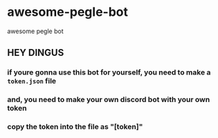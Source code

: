 # awesome-pegle-bot
awesome pegle bot

## HEY DINGUS
### if youre gonna use this bot for yourself, you need to make a `token.json` file
### and, you need to make your own discord bot with your own token
### copy the token into the file as "\[token\]"
